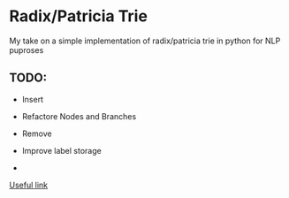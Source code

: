 # Radix/Patricia Trie


My take on a simple implementation of radix/patricia trie in python for NLP puproses


## TODO:

* Insert

* Refactore Nodes and Branches

* Remove

* Improve label storage
* 

[Useful link](http://xlinux.nist.gov/dads//HTML/patriciatree.html)
